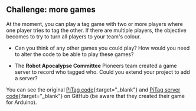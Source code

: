 ## Challenge: more games

At the moment, you can play a tag game with two or more players where one player tries to tag the other. If there are multiple players, the objective becomes to try to turn all players to your team's colour.

+ Can you think of any other games you could play? How would you need to alter the code to be able to play these games?

+ The **Robot Apocalypse Committee** Pioneers team created a game server to record who tagged who. Could you extend your project to add a server?

You can see the original [PiTag code](https://github.com/RobotApocalypseCommittee/PiTag){:target="_blank"} and [PiTag server code](https://github.com/RobotApocalypseCommittee/PiTagServer){:target="_blank"} on GitHub (be aware that they created their game for Arduino).
